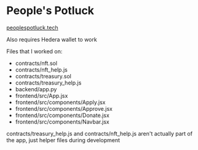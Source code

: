 # People's Potluck

[peoplespotluck.tech](https://peoplespotluck.tech/)

Also requires Hedera wallet to work

Files that I worked on:
- contracts/nft.sol
- contracts/nft_help.js
- contracts/treasury.sol
- contracts/treasury_help.js
- backend/app.py
- frontend/src/App.jsx
- frontend/src/components/Apply.jsx
- frontend/src/components/Approve.jsx
- frontend/src/components/Donate.jsx
- frontend/src/components/Navbar.jsx

contracts/treasury_help.js and contracts/nft_help.js aren't actually part of the app, just helper files during development
